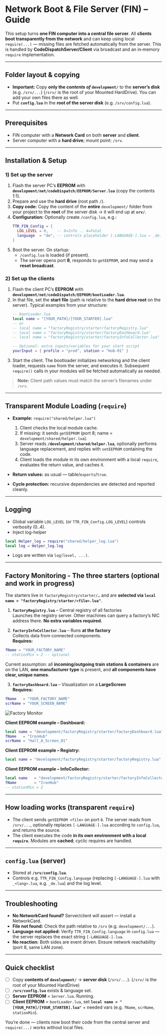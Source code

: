 # Network Boot & File Server (FIN) – Guide

This setup turns **one FIN computer into a central file server**. All **clients boot transparently from the network** and can keep using local `require(...)` — missing files are fetched automatically from the server. This is handled by **CodeDispatchServer/Client** via broadcast and an in‑memory `require` implementation.

---

## Folder layout & copying

- **Important:** Copy **only the *contents of* `development/`** to the **server’s disk** (e.g. `/srv/...`) (`/srv/` is the root of your Mounted HardDrive). You can add your own files there as well.
- Put **`config.lua`** in the **root of the server disk** (e.g. `/srv/config.lua`).

---
## Prerequisites

* FIN computer with a **Network Card** on both **server** and **client**.
* Server computer with a **hard drive**; mount point: `/srv`.

---

## Installation & Setup

### 1) Set up the server

1. Flash the server PC’s **EEPROM** with **`development/net/codeDispatch/EEPROM/Server.lua`** (copy the contents 1:1).
2. Prepare and use the **hard drive** (root path `/`).
3. **Copy code:** Copy the content of the **entire** `development/` folder from your project to the **root** of the server disk → it will end up at **`srv/`**.
4. **Configuration:** Optionally create `/config.lua`, e.g.:
   ```lua
   TTR_FIN_Config = {
     LOG_LEVEL = 0,    -- 0=Info .. 4=Fatal
     language  = "de", -- controls placeholder [-LANGUAGE-].lua → _de.lua
   }
   ```
5. Boot the server. On startup:
   * `/config.lua` is loaded (if present).
   * The server opens port **8**, responds to `getEEPROM`, and may send a **reset broadcast**.

### 2) Set up the clients

1. Flash the client PC’s **EEPROM** with **`development/net/codeDispatch/EEPROM/bootLoader.lua`**.
2. In that file, set the **start file** (path is relative to the **hard drive root** on the server). Typical examples from your structure:
   ```lua
   -- bootLoader.lua
   local name = "[YOUR_PATH]/[YOUR_STARTER].lua"
   -- or
   -- local name = "factoryRegistry/starter/factoryRegistry.lua"
   -- local name = "factoryRegistry/starter/factoryDashboard.lua"
   -- local name = "factoryRegistry/starter/factoryInfoCollector.lua"

   -- Optional: extra inputs/variables for your start script
   yourInput = { profile = "prod", station = "Hub-01" }
   ```
3. Start the client. The bootloader initializes networking and the client loader, requests `name` from the server, and executes it. Subsequent `require()` calls in your modules will be fetched automatically as needed.

> **Note:** Client path values must match the server’s filenames under `/srv`.

---

## Transparent Module Loading (`require`)

* **Example:** `require("shared/helper.lua")`

  1. Client checks the local module cache.
  2. If missing: it sends `getEEPROM` (port 8; name = `development/shared/helper.lua`).
  3. Server reads **`/development/shared/helper.lua`**, optionally performs language replacement, and replies with `setEEPROM` containing the code.
  4. Client loads the module in its own environment with a local `require`, evaluates the return value, and caches it.
* **Return values:** as usual — table/`exports`/`true`.
* **Cycle protection:** recursive dependencies are detected and reported cleanly.

---

## Logging

* Global variable `LOG_LEVEL` (or `TTR_FIN_Config.LOG_LEVEL`) controls verbosity (0..4).
* Inject log-helper 
```lua
local Helper_log = require("shared/helper_log.lua")
local log = Helper_log.log
```
* Logs are written via `log(level, ...)`.

---

## Factory Monitoring - The three starters (optional and work in progress)

The starters live in `factoryRegistry/starter/…` and are **selected via `local name = "factoryRegistry/starter/<file>.lua"`**.

1. **`factoryRegistry.lua`** – Central registry of all factories  
   Launches the registry server. Other machines can query a factory’s NIC address there. **No extra variables required.**

2. **`factoryInfoCollector.lua`** – Runs **at the factory**  
   Collects data from connected components.  
   **Requires:**
```lua
fName = "YOUR_FACTORY_NAME"
-- stationMin = 2 -- optional
```
   Current assumption: all **incoming/outgoing train stations & containers** are on the LAN, **one manufacturer type** is present, and **all components have clear, unique names**.

3. **`factoryDashboard.lua`** – Visualization on a **LargeScreen**  
   **Requires:**
```lua
fName   = "YOUR_FACTORY_NAME"
scrName = "YOUR_SCREEN_NAME"
```

![Factory Monitor](https://github.com/ttr-75/satisfactory-network-ttr/blob/main/media/FactoryScreen.png?raw=true "Factory Monitor")

**Client EEPROM example – Dashboard:**
```lua
local name = "development/factoryRegistry/starter/factoryDashboard.lua"
fName   = "IronHub"
scrName = "Hall_A_Screen_01"
```

**Client EEPROM example – Registry:**
```lua
local name = "development/factoryRegistry/starter/factoryRegistry.lua"
```

**Client EEPROM example – InfoCollector:**
```lua
local name   = "development/factoryRegistry/starter/factoryInfoCollector.lua"
fName        = "IronHub"
-- stationMin = 2
```

---

## How loading works (transparent `require`)

- The client sends `getEEPROM <file>` on port `8`. The server reads from `/srv/...`, optionally replaces `[-LANGUAGE-].lua` according to `config.lua`, and returns the source.
- The client executes the code **in its own environment with a local `require`**. Modules are **cached**; cyclic requires are handled.

---

## `config.lua` (server)

- Stored at **`/srv/config.lua`**.
- Controls e.g. `TTR_FIN_Config.language` (replacing `[-LANGUAGE-].lua` with `_<lang>.lua`, e.g. `_de.lua`) and the log level.

---

## Troubleshooting

- **No NetworkCard found?** Server/client will assert — install a NetworkCard.
- **File not found:** Check the path relative to `/srv` (e.g. `development/...`).
- **Language not applied:** Verify `TTR_FIN_Config.language` in `config.lua` — the server replaces the exact string `[-LANGUAGE-].lua`.
- **No reaction:** Both sides are event driven. Ensure network reachability (port 8, same LAN zone).

---

## Quick checklist

- [ ] Copy **contents of `development/`** → **server disk** (`/srv/...`).  (`/srv/` is the root of your Mounted HardDrive)
- [ ] **`/srv/config.lua`** exists & language set.
- [ ] **Server EEPROM** = `Server.lua`. Running.
- [ ] **Client EEPROM** = `bootLoader.lua`, set **`local name = "[YOUR_PATH]/[YOUR_STARTER].lua"`** + needed vars (e.g. `fName`, `scrName`, `stationMin`).

You’re done — clients now boot their code from the central server and `require(...)` works without local files.
